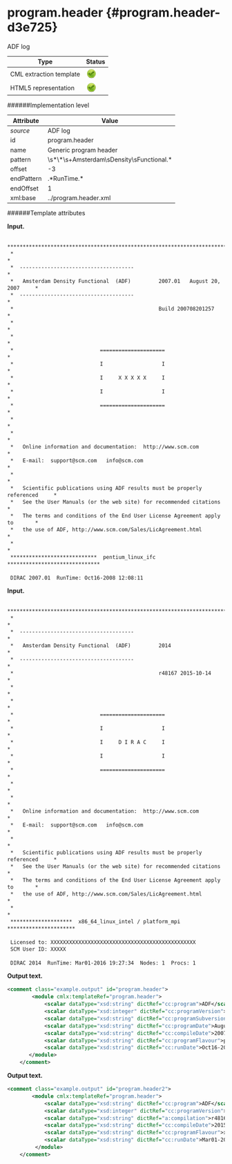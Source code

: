 # program.header {#program.header-d3e725}

ADF log

| Type                                                                                                                                                                                                  | Status                                                                                                                                                                                                |
|----|----|
| CML extraction template                                                                                                                                                                               | ![](/imgs/Total.png)                                                                                                                                                                                  |
| HTML5 representation                                                                                                                                                                                  | ![](/imgs/Total.png)                                                                                                                                                                                  |

######Implementation level

| Attribute                                                                                                                                                                                             | Value                                                                                                                                                                                                 |
|----|----|
| *source*                                                                                                                                                                                              | ADF log                                                                                                                                                                                               |
| id                                                                                                                                                                                                    | program.header                                                                                                                                                                                        |
| name                                                                                                                                                                                                  | Generic program header                                                                                                                                                                                |
| pattern                                                                                                                                                                                               | \\s\*\\\*\\s+Amsterdam\\sDensity\\sFunctional.\*                                                                                                                                                      |
| offset                                                                                                                                                                                                | -3                                                                                                                                                                                                    |
| endPattern                                                                                                                                                                                            | .\*RunTime.\*                                                                                                                                                                                         |
| endOffset                                                                                                                                                                                             | 1                                                                                                                                                                                                     |
| xml:base                                                                                                                                                                                              | ../program.header.xml                                                                                                                                                                                 |

######Template attributes

**Input.**

     *******************************************************************************
     *                                                                             *
     *  -------------------------------------                                      *
     *   Amsterdam Density Functional  (ADF)         2007.01   August 20, 2007     *
     *  -------------------------------------                                      *
     *                                               Build 200708201257            *
     *                                                                             *
     *                                                                             *
     *                            =====================                            *
     *                            I                   I                            *
     *                            I     X X X X X     I                            *
     *                            I                   I                            *
     *                            =====================                            *
     *                                                                             *
     *                                                                             *
     *   Online information and documentation:  http://www.scm.com                 *
     *   E-mail:  support@scm.com   info@scm.com                                   *
     *                                                                             *
     *   Scientific publications using ADF results must be properly referenced     *
     *   See the User Manuals (or the web site) for recommended citations          *
     *   The terms and conditions of the End User License Agreement apply to       *
     *   the use of ADF, http://www.scm.com/Sales/LicAgreement.html                *
     *                                                                             *
     ****************************  pentium_linux_ifc  ******************************
     
     DIRAC 2007.01  RunTime: Oct16-2008 12:08:11    
            

**Input.**

     *******************************************************************************
     *                                                                             *
     *  -------------------------------------                                      *
     *   Amsterdam Density Functional  (ADF)         2014                          *
     *  -------------------------------------                                      *
     *                                               r48167 2015-10-14             *
     *                                                                             *
     *                                                                             *
     *                            =====================                            *
     *                            I                   I                            *
     *                            I     D I R A C     I                            *
     *                            I                   I                            *
     *                            =====================                            *
     *                                                                             *
     *                                                                             *
     *   Online information and documentation:  http://www.scm.com                 *
     *   E-mail:  support@scm.com   info@scm.com                                   *
     *                                                                             *
     *   Scientific publications using ADF results must be properly referenced     *
     *   See the User Manuals (or the web site) for recommended citations          *
     *   The terms and conditions of the End User License Agreement apply to       *
     *   the use of ADF, http://www.scm.com/Sales/LicAgreement.html                *
     *                                                                             *
     ********************  x86_64_linux_intel / platform_mpi  **********************
     
     Licensed to: XXXXXXXXXXXXXXXXXXXXXXXXXXXXXXXXXXXXXXXXXXXXXXX
     SCM User ID: XXXXX
      
     DIRAC 2014  RunTime: Mar01-2016 19:27:34  Nodes: 1  Procs: 1        
            

**Output text.**

```xml
<comment class="example.output" id="program.header">
        <module cmlx:templateRef="program.header">
            <scalar dataType="xsd:string" dictRef="cc:program">ADF</scalar>
            <scalar dataType="xsd:integer" dictRef="cc:programVersion">2007</scalar>
            <scalar dataType="xsd:string" dictRef="cc:programSubversion">01</scalar>
            <scalar dataType="xsd:string" dictRef="cc:programDate">August 20, 2007</scalar>
            <scalar dataType="xsd:string" dictRef="cc:compileDate">200708201257</scalar>
            <scalar dataType="xsd:string" dictRef="cc:programFlavour">pentium_linux_ifc</scalar>
            <scalar dataType="xsd:string" dictRef="cc:runDate">Oct16-2008 12:08:11</scalar>
       </module>
    </comment>
```

**Output text.**

```xml
<comment class="example.output" id="program.header2">
        <module cmlx:templateRef="program.header">
            <scalar dataType="xsd:string" dictRef="cc:program">ADF</scalar>
            <scalar dataType="xsd:integer" dictRef="cc:programVersion">2014</scalar>
            <scalar dataType="xsd:string" dictRef="a:compilation">r48167</scalar>
            <scalar dataType="xsd:string" dictRef="cc:compileDate">2015-10-14</scalar>
            <scalar dataType="xsd:string" dictRef="cc:programFlavour">x86_64_linux_intel / platform_mpi</scalar>
            <scalar dataType="xsd:string" dictRef="cc:runDate">Mar01-2016 19:27:34  Nodes: 1  Procs: 1</scalar>
         </module>
    </comment>
```
